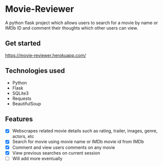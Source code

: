 # Movie-Reviewer
A python flask project which allows users to search for a movie by name or IMDb ID and comment their thoughts which other users can view.

## Get started

https://movie-reviewer.herokuapp.com/

## Technologies used

- Python
- Flask
- SQLite3
- Requests
- BeautifulSoup

## Features

- [x] Webscrapes related movie details such as rating, trailer, images, genre, actors, etc
- [x] Search for movie using movie name or IMDb movie id from IMDb
- [x] Comment and view users comments on any movie
- [x] View previous searches on current session
- [ ] Will add more eventually
